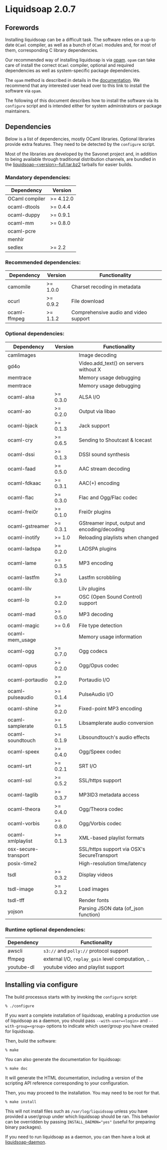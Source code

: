 # Liquidsoap 2.0.7

## Forewords

Installing liquidsoap can be a difficult task. The software relies on a up-to date
`OCaml` compiler, as well as a bunch of `OCaml` modules and, for most of them, corresponding
C library dependencies.

Our recommended way of installing liquidsoap is via [opam](http://opam.ocaml.org/). `opam` can take
care of install the correct `OCaml` compiler, optional and required dependencies as well as system-specific
package dependencies.

The `opam` method is described in details in the [documentation](doc/content/install.md).
We recommend that any interested user head over to this link to install the software via `opam`.

The following of this document describes how to install the software via its `configure` script and is
intended either for system administrators or package maintainers.

## Dependencies

Below is a list of dependencies, mostly OCaml libraries. Optional libraries
provide extra features. They need to be detected by the `configure` script.

Most of the libraries are developed by the Savonet project and, in addition to
being available through traditional distribution channels, are bundled in the
[liquidsoap-&lt;version&gt;-full.tar.bz2](https://github.com/savonet/liquidsoap/releases)
tarballs for easier builds.

### Mandatory dependencies:

| Dependency     | Version                   |
| -------------- | ------------------------- |
| OCaml compiler | >= 4.12.0     |
| ocaml-dtools   |  >= 0.4.4    |
| ocaml-duppy    |  >= 0.9.1     |
| ocaml-mm       |  >= 0.8.0        |
| ocaml-pcre     |       |
| menhir         |  |
| sedlex         |  >= 2.2    |

### Recommended dependencies:

| Dependency       | Version                       | Functionality                         |
| ---------------- | ----------------------------- | ------------------------------------- |
| camomile         |  >= 1.0.0      | Charset recoding in metadata          |
| ocurl            |  >= 0.9.2          | File download                         |
| ocaml-ffmpeg     |  >= 1.1.2        | Comprehensive audio and video support |

### Optional dependencies:

| Dependency          | Version                              | Functionality                                 |
| ------------------- | ------------------------------------ | --------------------------------------------- |
| camlimages          |            | Image decoding                                |
| gd4o                |                    | Video.add_text() on servers without X         |
| memtrace            |              | Memory usage debugging                        |
| memtrace            |              | Memory usage debugging                        |
| ocaml-alsa          |  >= 0.3.0                 | ALSA I/O                                      |
| ocaml-ao            |  >= 0.2.0                   | Output via libao                              |
| ocaml-bjack         |  >= 0.1.3                | Jack support                                  |
| ocaml-cry           |  >= 0.6.5                  | Sending to Shoutcast & Icecast                |
| ocaml-dssi          |  >= 0.1.3                 | DSSI sound synthesis                          |
| ocaml-faad          |  >= 0.5.0                 | AAC stream decoding                           |
| ocaml-fdkaac        |  >= 0.3.1               | AAC(+) encoding                               |
| ocaml-flac          |  >= 0.3.0                 | Flac and Ogg/Flac codec                       |
| ocaml-frei0r        |  >= 0.1.0               | Frei0r plugins                                |
| ocaml-gstreamer     |  >= 0.3.1            | GStreamer input, output and encoding/decoding |
| ocaml-inotify       |  >= 1.0              | Reloading playlists when changed              |
| ocaml-ladspa        |  >= 0.2.0               | LADSPA plugins                                |
| ocaml-lame          |  >= 0.3.5                 | MP3 encoding                                  |
| ocaml-lastfm        |  >= 0.3.0               | Lastfm scrobbling                             |
| ocaml-lilv          |                  | Lilv plugins                                  |
| ocaml-lo            |  >= 0.2.0                   | OSC (Open Sound Control) support              |
| ocaml-mad           |  >= 0.5.0                  | MP3 decoding                                  |
| ocaml-magic         |  >= 0.6                | File type detection                           |
| ocaml-mem_usage     |             | Memory usage information                      |
| ocaml-ogg           |  >= 0.7.0                  | Ogg codecs                                    |
| ocaml-opus          |  >= 0.2.0                 | Ogg/Opus codec                                |
| ocaml-portaudio     |  >= 0.2.0            | Portaudio I/O                                 |
| ocaml-pulseaudio    |  >= 0.1.4           | PulseAudio I/O                                |
| ocaml-shine         |  >= 0.2.0                | Fixed-point MP3 encoding                      |
| ocaml-samplerate    |  >= 0.1.5           | Libsamplerate audio conversion                |
| ocaml-soundtouch    |  >= 0.1.9           | Libsoundtouch's audio effects                 |
| ocaml-speex         |  >= 0.4.0                | Ogg/Speex codec                               |
| ocaml-srt           |  >= 0.2.1                  | SRT I/O                                       |
| ocaml-ssl           |  >= 0.5.2                  | SSL/https support                             |
| ocaml-taglib        |  >= 0.3.7               | MP3ID3 metadata access                        |
| ocaml-theora        |  >= 0.4.0               | Ogg/Theora codec                              |
| ocaml-vorbis        |  >= 0.8.0               | Ogg/Vorbis codec                              |
| ocaml-xmlplaylist   |  >= 0.1.3          | XML-based playlist formats                    |
| osx-secure-transport|  | SSL/https support via OSX's SecureTransport   |
| posix-time2         |           | High-resolution time/latency                  |
| tsdl                |  >= 0.3.2                 | Display videos                                |
| tsdl-image          |  >= 0.3.2           | Load images                                   |
| tsdl-tff            |              | Render fonts                                  |
| yojson              |                | Parsing JSON data (of_json function)          |

### Runtime optional dependencies:

| Dependency          | Functionality                                     |
| ------------------- | ------------------------------------------------- |
| awscli              | `s3://` and `polly://` protocol support           |
| ffmpeg              | external I/O, `replay_gain` level computation, .. |
| youtube-dl          | youtube video and playlist support                |

    
## Installing via configure

The build processus starts with by invoking the `configure` script:

```
% ./configure
```

If you want a complete installation of liquidsoap, enabling a production use of
liquidsoap as a daemon, you should pass `--with-user=<login>` and
`--with-group=<group>` options to indicate which user/group you have created for
liquidsoap.

Then, build the software:

```
% make
```

You can also generate the documentation for liquidsoap:

```
% make doc
```

It will generate the HTML documentation, including a version of the scripting
API reference corresponding to your configuration.

Then, you may proceed to the installation. You may need to be root for that.

```
% make install
```

This will not install files such as `/var/log/liquidsoap` unless you have provided
a user/group under which liquidsoap should be ran. This behavior can be
overridden by passing `INSTALL_DAEMON="yes"` (useful for preparing binary
packages).


If you need to run liquidsoap as a daemon, you can then have a look at
[liquidsoap-daemon](https://github.com/savonet/liquidsoap-daemon).
